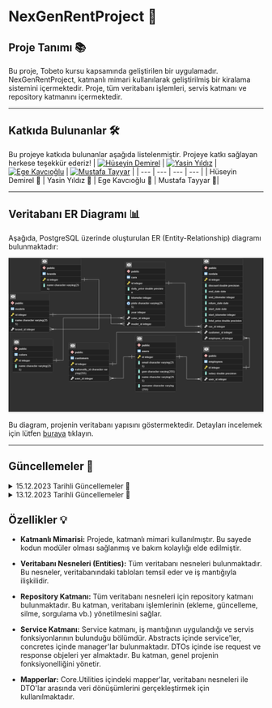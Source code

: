 # NexGenRentProject 🚗

## Proje Tanımı 📚 

Bu proje, Tobeto kursu kapsamında geliştirilen bir uygulamadır. NexGenRentProject, katmanlı mimari kullanılarak geliştirilmiş bir kiralama sistemini içermektedir. Proje, tüm veritabanı işlemleri, servis katmanı ve repository katmanını içermektedir.

---

## Katkıda Bulunanlar 🛠️

Bu projeye katkıda bulunanlar aşağıda listelenmiştir. Projeye katkı sağlayan herkese teşekkür ederiz!
| [![Hüseyin Demirel](https://github.com/hsyndmrl.png)](https://github.com/HsynDmrl) | [![Yasin Yıldız](https://github.com/PickerWork.png)](https://github.com/PickerWork) | [![Ege Kavcıoğlu](https://github.com/EgeKavcioglu.png)](https://github.com/EgeKavcioglu) | [![Mustafa Tayyar](https://github.com/urmustafa.png)](https://github.com/urmustafa) |
| --- | --- | --- | --- |
| Hüseyin Demirel 🤝 | Yasin Yıldız 🤝 | Ege Kavcıoğlu 🤝 | Mustafa Tayyar 🤝|

--- 

## Veritabanı ER Diagramı 📊 

Aşağıda, PostgreSQL üzerinde oluşturulan ER (Entity-Relationship) diagramı bulunmaktadır:

![ER Diagram](https://github.com/PickerWork/nexGenRentProject/raw/master/Diagram.png)

Bu diagram, projenin veritabanı yapısını göstermektedir. Detayları incelemek için lütfen [buraya](https://github.com/PickerWork/nexGenRentProject/blob/master/Diagram.png) tıklayın.

---

## Güncellemeler 📢 

<details>
<summary>15.12.2023 Tarihli Güncellemeler 📅</summary> 

- Auto Mapping işlemi yapan "Model Mapper" implementasyonu projeye eklenmiştir. Artık araç verileri listelenirken, Sırasıyla plaka, kilometre, ücret, yıl, model adı ve renk adı bilgileri görüntülenmektedir.

- Tüm işlemler için Request-Response pattern'a uyulmuştur.

- Araç eklenirken "Plate" kısmındaki boşluklar kaldırılarak kaydedilmektedir.

- ModelService içerisinde ilgili kodlama yapıldı. Bir service, diğer bir entity'nin reposunu değil, ilgili service'ini çağırıyor.
  
- ER Diagramı projeye eklenmiştir.
  
</details>

<details>
<summary>13.12.2023 Tarihli Güncellemeler 📅</summary>

- Sisteme Swagger desteği eklendi.

- ModelId ile ilişkilendirilen modelin veritabanında varlığını doğrulamak için Service katmanında gerekli kodlamaları gerçekleştirildi. Bu, Car entity'si için GetAll ve Add işlemlerini daha sağlıklı hale getirildi.

- Car entity'si için CRUD işlemlerini gerçekleştirmek üzere Service katmanında "Car" entity'si kodlamalarını tamamlandı. Bu kodlamalar aracılığıyla controller katmanında ilgili endpoint'leri bağlandı.

- Ekleme ve güncelleme işlemlerinde yapılan kontrol ve validasyonlar:
  - "Kilometer" alanı 0'dan küçük olamaz.
  - "Plate" alanı için Türkiye plakasına uygunluğu Regex ile kontrol edilir.
  - Yıl bilgisi 2005-2024 arasında olmalıdır.
  - DailyPrice 0'dan küçük olamaz.
  - ModelId ve ColorId 0'dan küçük olamaz.
  - Araç eklenirken "Plate" kısmındaki boşluklar kaldırılarak kaydedilir.
  - Verilen ModelId ile bir model veritabanında bulunmalıdır (ModelService içerisinde kodlama yapıldı).
  - Verilen ColorId ile bir renk veritabanında bulunmalıdır.
  - Aynı plakaya sahip başka bir araç bulunmamalıdır.

Yapılan bu güncellemelerle sistem daha güvenilir ve sağlıklı bir şekilde çalışmaktadır.

</details>


## Özellikler 💡

- **Katmanlı Mimarisi:** Projede, katmanlı mimari kullanılmıştır. Bu sayede kodun modüler olması sağlanmış ve bakım kolaylığı elde edilmiştir.

- **Veritabanı Nesneleri (Entities):** Tüm veritabanı nesneleri bulunmaktadır. Bu nesneler, veritabanındaki tabloları temsil eder ve iş mantığıyla ilişkilidir.

- **Repository Katmanı:** Tüm veritabanı nesneleri için repository katmanı bulunmaktadır. Bu katman, veritabanı işlemlerinin (ekleme, güncelleme, silme, sorgulama vb.) yönetilmesini sağlar.

- **Service Katmanı:** Service katmanı, iş mantığının uygulandığı ve servis fonksiyonlarının bulunduğu bölümdür. Abstracts içinde service'ler, concretes içinde manager'lar bulunmaktadır. DTOs içinde ise request ve response objeleri yer almaktadır. Bu katman, genel projenin fonksiyonelliğini yönetir.

- **Mapperlar:** Core.Utilities içindeki mapper'lar, veritabanı nesneleri ile DTO'lar arasında veri dönüşümlerini gerçekleştirmek için kullanılmaktadır.

